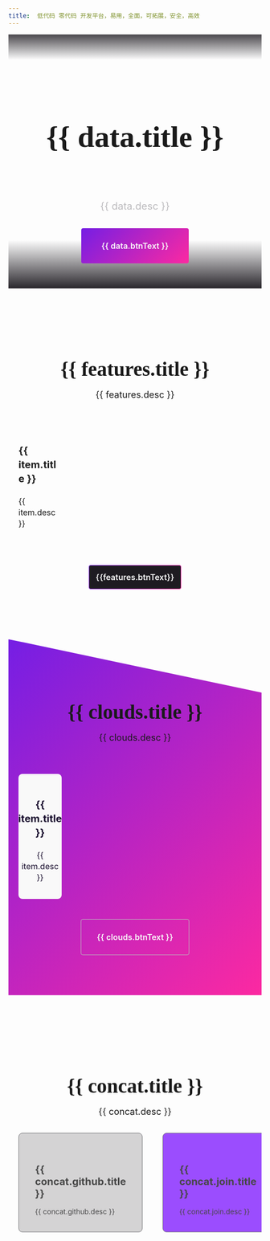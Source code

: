 ```yaml
---
title:  低代码 零代码 开发平台，易用，全面，可拓展，安全，高效 
---
```

<div class="banner">
    <div class="inner-content">
        <div class="info">
           <div class="title-h1">
               <h1><strong>{{ data.title }}</strong></h1>
               <vuetyped :strings="[data.slogn]" :showCursor="true" :typeSpeed="200">
                  <h1 class="typing"></h1>
               </vuetyped>
           </div>
           <div class="desc">
              {{ data.desc }}
           </div>
           <div class="btns">
               <a class="btn colorful2" target="_blank" :href="data.btnLink">{{ data.btnText }}</a>
           </div>
        </div>
    </div>
</div>
<div class="product-content">
    <div class="feature">
        <div class="inner-content">
            <h2 class="title title-h2">{{ features.title }} </h2>
            <div class="subTitle">{{ features.desc }}</div>
            <div class="columns">
                <div class="column" v-for="item in features.items">
                   <img :src="item.icon" />
                   <div class="item-title">{{ item.title }}</div>
                   <div class="desc">{{ item.desc }}</div>
                </div>
            </div>
            <a class="btn colorful-btn">{{features.btnText}}</a>
        </div>
    </div>
    <div class="feature cloud">
        <div class="inner-content">
            <h2 class="title title-h2">{{ clouds.title }} </h2>
            <div class="subTitle">{{ clouds.desc }}</div>
            <div class="columns">
                <div class="column" v-for="item in clouds.items">
                   <div class="item-title">{{ item.title }}</div>
                   <div class="desc">{{ item.desc }}</div>
                </div>
            </div>
            <a class="btn" >{{ clouds.btnText }}</a>
        </div>
    </div>
    <div class="feature join">
        <div class="inner-content">
            <h2 class="title title-h2">{{ concat.title }} </h2>
            <div class="subTitle">{{ concat.desc }}</div>
            <div class="blocks">
               <a class="block develop" :href="concat.github.link" target="_blank">
                  <h3 class="title3">{{ concat.github.title }}</h3>
                  <div class="desc">{{ concat.github.desc }}</div>
               </a>
               <a class="block bg-2" :href="concat.join.link" target="_blank">
                  <h3 class="title3">{{ concat.join.title }}</h3>
                  <div class="desc">{{ concat.join.desc }}</div>
               </a>
            </div>
        </div>
    </div>
</div>

<script setup>
    import { useData } from 'vitepress';

    const { theme } = useData();
    const data = theme.value.index;
    const { features, clouds, concat } = data;
    
</script>

<style scoped>
    .banner{
        display: flex;
        position: relative;
        overflow: hidden;
        width: 100%;
        padding-top: 80px;
        padding-bottom: 50px;
        justify-content: center;
        background: linear-gradient(180deg, rgba(30, 27, 33, .8) 0%, rgba(30, 27, 33, 0) 10%, rgba(30, 27, 33, 0) 81%, rgba(30, 27, 33, .95) 100%);
    }
    .inner-content{
        max-width: 1320px;
        padding: 0 20px;
        margin: 0 auto;
        display: flex;
        justify-content: space-around;
        position: relative;
        overflow: hidden;
    }
    .banner .info{
        display: flex;
        flex-direction: column;
        align-items: center;
        justify-content: flex-start;
        max-width: 760px;
    }
    .banner .info .title-h1 h1{
        margin-bottom: 30px;
        text-align: center;
        font-size: 60px;
        line-height: 80px;
        font-weight: 800;
    }
    h1 strong{
        font-weight: 900;
        color: var(--color-red-1);
    }
    .banner .info .desc {
        font-size: 20px;
        line-height: 28px;
        color: #bab9bc;
        text-align: center;
        margin-bottom: 30px;
    }
    .product-content{
        flex-direction: column;
        align-items: center;
        padding-top: 80px;
    }
    .feature{
        margin-bottom: 100px;
    }
    .product-content .feature .inner-content {
        display: flex;
        flex-direction: column;
        align-items: center;
        justify-content: space-between;
        flex-wrap: wrap;
    }
    .title-h1, .title-h2 {font-family: Noto Sans SC;}
    .product-content .feature .title {
        margin-bottom: 15px;
        font-size: 40px;
        font-weight: 800;
        line-height: 49px;
    }
    .product-content .feature .subTitle {
        font-size: 18px;
        line-height: 24px;
    }
    .product-content .feature .columns {
        display: grid;
        margin-top: 60px;
        grid-template-columns: repeat(4, 1fr);
        grid-gap: 40px;
    }
    .product-content .feature .columns .column {
        padding: 32px 0;
        padding-top: 10px;
    }
    .column .item-title{
        font-size: 20px;
        line-height: 28px;
        font-weight: 700;
        margin: 15px 0 20px;
    }
    .column .desc{
        font-size: 16px;
        line-height: 22px;
    }
    .btn {
        -webkit-user-select: none;
        user-select: none;
        cursor: pointer;
        min-width: 182px;
        height: 46px;
        font-size: 16px;
        line-height: 22px;
        color: #f9f9f9;
        background-color: transparent;
        display: flex;
        justify-content: space-around;
        align-items: center;
        padding: 12px 16px;
        font-weight: 600;
        border: 1px solid #bab9bc;
    }
    .feature .btn {
        margin-top: 40px;
        justify-content: center;
    }
    .cloud .btn{
        background: transparent;
        border-radius: 4px;
        cursor: progress;
    }
    .btn.colorful-btn {
        padding: 0;
        border: solid 1px transparent;
        border-radius: 4px;
        background-image: linear-gradient(#1e1b21, #1e1b21), linear-gradient(307deg, #fc29a1, #751ee4);
        background-origin: border-box;
        background-clip: content-box, border-box;
    }
    .colorful-btn:hover{
        background: linear-gradient(135deg, #751ee4 0%, #fc29a1 100%);
        border: none;
    }
    .colorful2{
        background: linear-gradient(135deg, #751ee4 0%, #fc29a1 100%);
        border: none;
        border-radius: 4px;
    }
    .colorful2:hover{
        opacity: 0.8;
    }
    .product-content .cloud {
        padding-bottom: 80px;
        background: linear-gradient(135deg, #751ee4 0%, #fc29a1 100%);
        clip-path: polygon(0 0, 100% 15%, 100% 100%, 0 100%);
    }
    .cloud .title-h2{
        margin-top: 120px;
    }
    .product-content .cloud .columns .column {
        display: flex;
        flex-direction: column;
        align-items: center;
        text-align: center;
        padding: 32px 24px;
        background: #f9f9f9;
        border-radius: 8px;
        color: #170c2c;
    }
    .product-content .feature .columns .column .item-title {
        font-size: 20px;
        line-height: 28px;
        font-weight: 700;
        margin: 15px 0 20px;
    }
    .blocks{
        margin-top: 30px;
        display: flex;
        justify-content: space-between;
        width: 100%;
    }
    .block{
        flex: 1;
        padding: 32px;
        margin-right: 40px;
        border-radius: 8px;
        background: rgba(83, 82, 87, .3);
        border: 1px solid #535257;
        opacity: .8;
    }
    .block:hover{
        opacity: 1;
    }
    .develop{
        display: flex;
        flex-direction: column;
    }
    h3.title3{
        font-size: 20px;
        font-weight: 700;
        margin-bottom: 15px;
    }
    .bg-2{
        background: #8322ff;
    }

</style>

